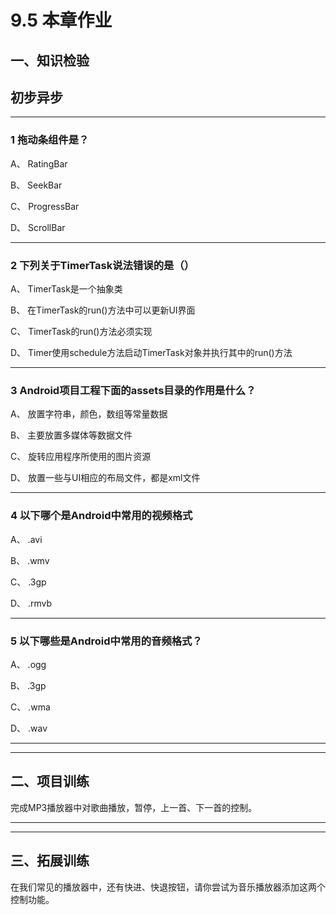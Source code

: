 # 9.5 本章作业

## 一、知识检验

> 
## 初步异步

----

### 1 拖动条组件是？

A、 RatingBar

B、 SeekBar

C、 ProgressBar

D、 ScrollBar

----

### 2 下列关于TimerTask说法错误的是（）

A、 TimerTask是一个抽象类

B、 在TimerTask的run()方法中可以更新UI界面

C、 TimerTask的run()方法必须实现

D、 Timer使用schedule方法启动TimerTask对象并执行其中的run()方法

----

### 3 Android项目工程下面的assets目录的作用是什么？

A、 放置字符串，颜色，数组等常量数据

B、 主要放置多媒体等数据文件

C、 旋转应用程序所使用的图片资源

D、 放置一些与UI相应的布局文件，都是xml文件

----

### 4 以下哪个是Android中常用的视频格式

A、 .avi

B、 .wmv

C、 .3gp

D、 .rmvb

----

### 5 以下哪些是Android中常用的音频格式？

A、 .ogg

B、 .3gp

C、 .wma

D、 .wav

----

----

## 二、项目训练

完成MP3播放器中对歌曲播放，暂停，上一首、下一首的控制。

----

----

## 三、拓展训练

在我们常见的播放器中，还有快进、快退按钮，请你尝试为音乐播放器添加这两个控制功能。